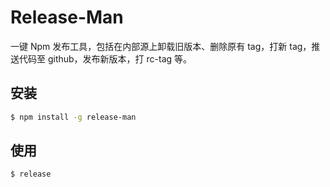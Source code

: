 # Release-Man

一键 Npm 发布工具，包括在内部源上卸载旧版本、删除原有 tag，打新 tag，推送代码至 github，发布新版本，打 rc-tag 等。

## 安装

```bash
$ npm install -g release-man
```

## 使用

```
$ release
```